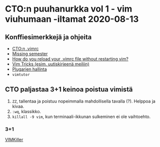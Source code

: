# CTO:n puuhanurkka vol 1 - vim viuhumaan -iltamat 2020-08-13

## Konffiesimerkkejä ja ohjeita
* [CTO:n .vimrc](https://github.com/samporapeli/dotfiles/blob/master/.vimrc)
* [Missing semester](https://missing.csail.mit.edu/2020/editors/)
* [How do you reload your .vimrc file without restarting vim?](https://superuser.com/questions/132029/how-do-you-reload-your-vimrc-file-without-restarting-vim)
* [Vim Tricks (esim. uutiskirjeenä meiliin)](https://vimtricks.com/)
* [Plugarien hallinta](https://medium.com/@paulodiovani/installing-vim-8-plugins-with-the-native-pack-system-39b71c351fea)
* ```vimtutor```

## CTO paljastaa 3+1 keinoa poistua vimistä
1. ```ZZ```, tallentaa ja poistuu nopeimmalla mahdollisella tavalla (?). Helppoa ja kivaa.
2. ```:wq```, klassikko.
3. ```killall -9 vim```, kun terminaali-ikkunan sulkeminen ei ole vaihtoehto.
### 3+1
[VIMKiller](https://github.com/caseykneale/VIMKiller) 
